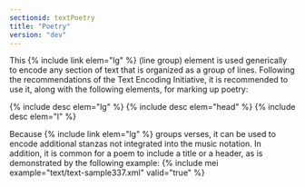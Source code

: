 ```yaml
---
sectionid: textPoetry
title: "Poetry"
version: "dev"
---
```


This {% include link elem="lg" %} (line group) element is used generically to encode any section of text that is organized as a group of lines. Following the recommendations of the Text Encoding Initiative, it is recommended to use it, along with the following elements, for marking up poetry:

  
{% include desc elem="lg" %} 
{% include desc elem="head" %} 
{% include desc elem="l" %} 
 

Because {% include link elem="lg" %} groups verses, it can be used to encode additional stanzas not integrated into the music notation. In addition, it is common for a poem to include a title or a header, as is demonstrated by the following example:
{% include mei example="text/text-sample337.xml" valid="true" %}
    